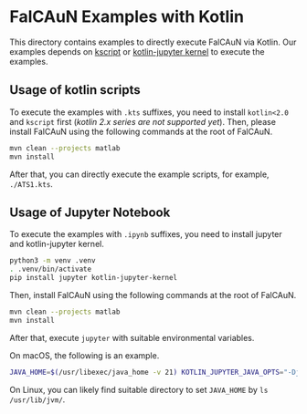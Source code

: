 FalCAuN Examples with Kotlin
============================

This directory contains examples to directly execute FalCAuN via Kotlin. Our examples depends on [kscript](https://github.com/kscripting/kscript) or [kotlin-jupyter kernel](https://github.com/Kotlin/kotlin-jupyter) to execute the examples.

Usage of kotlin scripts
-----------------------

To execute the examples with `.kts` suffixes, you need to install `kotlin<2.0` and `kscript` first (*kotlin 2.x series are not supported yet*). Then, please install FalCAuN using the following commands at the root of FalCAuN.

```bash
mvn clean --projects matlab
mvn install
```

After that, you can directly execute the example scripts, for example, `./ATS1.kts`.

Usage of Jupyter Notebook
-------------------------

To execute the examples with `.ipynb` suffixes, you need to install jupyter and kotlin-jupyter kernel.

```bash
python3 -m venv .venv
. .venv/bin/activate
pip install jupyter kotlin-jupyter-kernel
```

Then, install FalCAuN using the following commands at the root of FalCAuN.

```bash
mvn clean --projects matlab
mvn install
```

After that, execute `jupyter` with suitable environmental variables.

On macOS, the following is an example.

```sh
JAVA_HOME=$(/usr/libexec/java_home -v 21) KOTLIN_JUPYTER_JAVA_OPTS="-Djava.library.path=$MATLAB_HOME/bin/maca64/:$MATLAB_HOME/bin/maci64:$MATLAB_HOME/bin/glnxa64" jupyter notebook
```

On Linux, you can likely find suitable directory to set `JAVA_HOME` by `ls /usr/lib/jvm/`.
